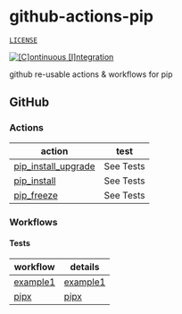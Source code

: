 # github-actions-pip

[`LICENSE`](./LICENSE.md)

[![[C]ontinuous [I]ntegration](https://github.com/percebus/github-actions-pip/actions/workflows/always.yml/badge.svg)](https://github.com/percebus/github-actions-pip/actions/workflows/always.yml)

github re-usable actions &amp; workflows for pip

## GitHub

### Actions

| action                                                       | test      |
| ------------------------------------------------------------ | --------- |
| [pip_install_upgrade](./.github/actions/pip_install_upgrade) | See Tests |
| [pip_install](./.github/actions/pip_install)                 | See Tests |
| [pip_freeze](./.github/actions/pip_freeze)                   | See Tests |

### Workflows

#### Tests

| workflow                                           | details                                |
| -------------------------------------------------- | -------------------------------------- |
| [example1](./.github/workflows/test__example1.yml) | [example1](./assets/examples/example1) |
| [pipx](./.github/workflows/test__pipx.yml)         | [pipx](./assets/examples/pipx)         |
